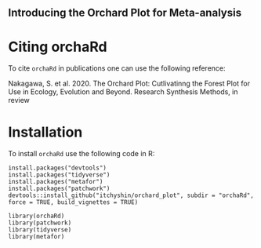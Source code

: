 ## Introducing the Orchard Plot for Meta-analysis

# Citing orchaRd

To cite `orchaRd` in publications one can use the following reference:

Nakagawa, S. et al. 2020. The Orchard Plot: Cutlivatinng the Forest Plot 
for Use in Ecology,  Evolution and Beyond. Research Synthesis Methods, in review

# Installation

To install `orchaRd` use the following code in R:

```
install.packages("devtools")
install.packages("tidyverse")
install.packages("metafor")
install.packages("patchwork")
devtools::install_github("itchyshin/orchard_plot", subdir = "orchaRd", force = TRUE, build_vignettes = TRUE)

library(orchaRd)
library(patchwork)
library(tidyverse)
library(metafor)
```
